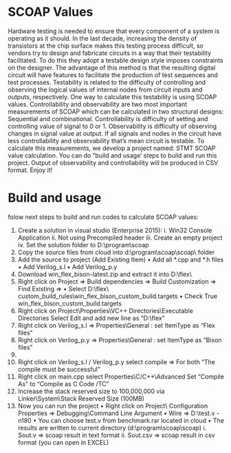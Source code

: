 # SCOAP Values 
Hardware testing is needed to ensure that every component of a system is operating as it should. In the last decade, increasing the density of transistors at the chip surface makes this testing process difficult, so vendors try to design and fabricate circuits in a way that their testability facilitated. To do this they adopt a testable design style imposes constraints on the designer. The advantage of this method is that the resulting digital circuit will have features to facilitate the production of test sequences and test processes. Testability is related to the difficulty of controlling and observing the logical values of internal nodes from circuit inputs and outputs, respectively. One way to calculate this testability is using SCOAP values. Controllability and observability are two most important measurements of SCOAP which can be calculated in two structural designs: Sequential and combinational. Controllability is difficulty of setting and controlling value of signal to 0 or 1. Observability is difficulty of observing changes in signal value at output. If all signals and nodes in the circuit have less controllability and observability that’s mean circuit is testable. To calculate this measurements, we develop a project named: STMT SCOAP value calculation. You can do “build and usage’ steps to build and run this project. Output of observability and controllability will be produced in CSV format. Enjoy it!
# Build and usage
folow next steps to build and run codes to calculate SCOAP values:
1.	Create a solution in visual studio (Enterprise 2015):
i.	Win32 Console Application
ii.	Not using Precompiled header
iii.	Create an empty project
iv.	Set the solution folder to D:\program\scoap
2.	Copy the source files from cloud into d:\program\scoap\scoap\ folder
3.	Add the source to project (Add Existing Item)
•	Add all *.cpp and *.h files 
•	Add Verilog_s.l 
•	Add Verilog_p.y
4.	Download win_flex_bison-latest.zip and extract it into D:\flex\
5.	 Right click on Project => Build dependencies => Build Customization => Find Existing => 
•	Select D:\flex\ custom_build_rules\win_flex_bison_custom_build.targets
•	Check True win_flex_bison_custom_build.targets
6.	Right click on Project\Properties\VC++ Directories\Executable Directories Select Edit and add new line as “D:\flex”
7.	Right click on Verilog_s.l => Properties\General : set ItemType as “Flex files”
8.	Right click on Verilog_p.y => Properties\General : set ItemType as “Bison files”
9.	
10.	Right click on Verilog_s.l / Verilog_p.y select compile => For both “The compile must be successful”
11.	Right click on main.cpp select Properties\C/C++\Advanced Set “Compile As” to “Compile as C Code /TC”
12.	Increase the stack reserved size to 100,000,000 via Linker\System\Stack Reserved Size (100MB)
13.	 Now you can run the project 
•	Right click on Project\ Configuration Properties => Debugging\Command Line Argument
•	Wire =>  D:\test.v -n180
•	You  can choose test.v from benchmark.rar located in cloud
•	The results are written to current directory (d:\program\scoap\scoap)
i.	Sout.v => scoap result in text format
ii.	Sout.csv => scoap result in csv format (you can open in EXCEL)
